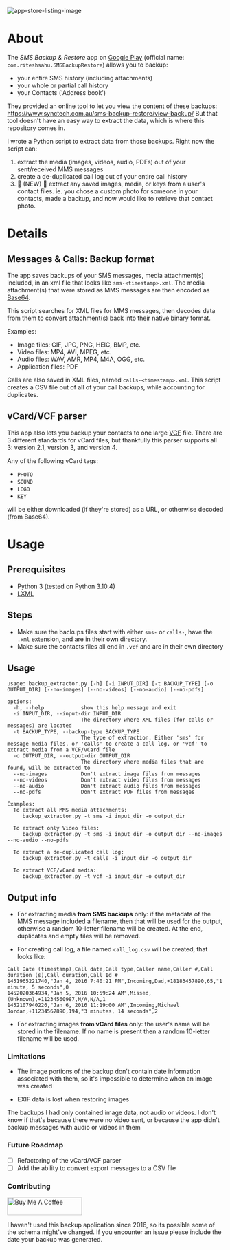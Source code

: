 ![app-store-listing-image](https://images-na.ssl-images-amazon.com/images/I/71VnjnwSr4L.png)

# About

The *SMS Backup & Restore* app on [Google Play](https://play.google.com/store/apps/details?id=com.riteshsahu.SMSBackupRestore&hl=en_US) (official name: `com.riteshsahu.SMSBackupRestore`) allows you to backup:

* your entire SMS history (including attachments)
* your whole or partial call history
* your Contacts ('Address book')

They provided an online tool to let you view the content of these backups: https://www.synctech.com.au/sms-backup-restore/view-backup/ But that tool doesn't have an easy way to extract the data, which is where this repository comes in.

I wrote a Python script to extract data from those backups. Right now the script can:

1. extract the media (images, videos, audio, PDFs)  out of your sent/received MMS messages
2. create a de-duplicated call log out of your entire call history
3. :construction: (NEW) :construction: extract any saved images, media, or keys from a user's contact files. ie. you chose a custom photo for someone in your contacts, made a backup, and now would like to retrieve that contact photo.

# Details

## Messages & Calls: Backup format

The app saves backups of your SMS messages, media attachment(s) included, in an xml file that looks like `sms-<timestamp>.xml`. The media attachment(s) that were stored as MMS messages are then encoded as [Base64](https://en.wikipedia.org/wiki/Base64).

This script searches for XML files for MMS messages, then decodes data from them to convert attachment(s) back into their native binary format.

Examples:

* Image files:  GIF, JPG, PNG, HEIC, BMP, etc.
* Video files:  MP4, AVI, MPEG, etc.
* Audio files:  WAV, AMR, MP4, M4A, OGG, etc.
* Application files: PDF

Calls are also saved in XML files, named `calls-<timestamp>.xml`. This script creates a CSV file out of all of your call backups, while accounting for duplicates.

## vCard/VCF parser

This app also lets you backup your contacts to one large [VCF](https://en.wikipedia.org/wiki/VCard) file. There are 3 different standards for vCard files, but thankfully this parser supports all 3: version 2.1, version 3, and version 4.

Any of the following vCard tags:

* `PHOTO`
* `SOUND`
* `LOGO`
* `KEY`

will be either downloaded (if they're stored) as a URL, or otherwise decoded (from Base64).

# Usage

## Prerequisites

* Python 3 (tested on Python 3.10.4)
* [LXML](https://lxml.de/)

## Steps

* Make sure the backups files start with either `sms-` or `calls-`, have the `.xml` extension, and are in their own directory.
* Make sure the contacts files all end in `.vcf` and are in their own directory

## Usage

```
usage: backup_extractor.py [-h] [-i INPUT_DIR] [-t BACKUP_TYPE] [-o OUTPUT_DIR] [--no-images] [--no-videos] [--no-audio] [--no-pdfs]

options:
  -h, --help            show this help message and exit
  -i INPUT_DIR, --input-dir INPUT_DIR
                        The directory where XML files (for calls or messages) are located
  -t BACKUP_TYPE, --backup-type BACKUP_TYPE
                        The type of extraction. Either 'sms' for message media files, or 'calls' to create a call log, or 'vcf' to extract media from a VCF/vCard file
  -o OUTPUT_DIR, --output-dir OUTPUT_DIR
                        The directory where media files that are found, will be extracted to
  --no-images           Don't extract image files from messages
  --no-videos           Don't extract video files from messages
  --no-audio            Don't extract audio files from messages
  --no-pdfs             Don't extract PDF files from messages

Examples:
  To extract all MMS media attachments:
     backup_extractor.py -t sms -i input_dir -o output_dir

  To extract only Video files:
     backup_extractor.py -t sms -i input_dir -o output_dir --no-images --no-audio --no-pdfs

  To extract a de-duplicated call log:
     backup_extractor.py -t calls -i input_dir -o output_dir

  To extract VCF/vCard media:
     backup_extractor.py -t vcf -i input_dir -o output_dir

```

## Output info

* For extracting media **from SMS backups** only: if the metadata of the MMS message included a filename, then that will be used for the output, otherwise a random 10-letter filename will be created. At the end, duplicates and empty files will be removed.

* For creating call log, a file named `call_log.csv` will be created, that looks like:

```
Call Date (timestamp),Call date,Call type,Caller name,Caller #,Call duration (s),Call duration,Call Id #
1451965221740,"Jan 4, 2016 7:40:21 PM",Incoming,Dad,+18183457890,65,"1 minute, 5 seconds",0
1452020364934,"Jan 5, 2016 10:59:24 AM",Missed,(Unknown),+11234560987,N/A,N/A,1
1452107940226,"Jan 6, 2016 11:19:00 AM",Incoming,Michael Jordan,+11234567890,194,"3 minutes, 14 seconds",2
```

* For extracting images **from vCard files** only: the user's name will be stored in the filename. If no name is present then a random 10-letter filename will be used.

### Limitations

* The image portions of the backup don't contain date information associated with them, so it's impossible to determine when an image was created

* EXIF data is lost when restoring images

The backups I had only contained image data, not audio or videos. I don't know if that's because there were no video sent, or because the app didn't backup messages with audio or videos in them

### Future Roadmap

- [ ] Refactoring of the vCard/VCF parser
- [ ] Add the ability to convert export messages to a CSV file

### Contributing

<a href="https://www.buymeacoffee.com/raleighlittles" target="_blank"><img src="https://cdn.buymeacoffee.com/buttons/default-orange.png" alt="Buy Me A Coffee" height="41" width="174"></a>

I haven't used this backup application since 2016, so its possible some of the schema might've changed. If you encounter an issue please include the date your backup was generated.
